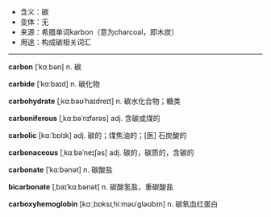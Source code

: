 - <span class="definition">含义：碳</span>
- <span class="definition">变体：无</span>
- <span class="definition">来源：希腊单词karbon（意为charcoal，即木炭）</span>
- <span class="definition">用途：构成碳相关词汇</span>

---

<span class="vocabulary">**carbon**</span> [ˈkɑːbən] n. 碳

<span class="vocabulary">**carbide**</span> [ˈkɑːbaɪd] n. 碳化物

<span class="vocabulary">**carbohydrate**</span> [ˌkɑːbəʊˈhaɪdreɪt] n. 碳水化合物；糖类

<span class="vocabulary">**carboniferous**</span> [ˌkɑːbəˈnɪfərəs] adj. 含碳或煤的

<span class="vocabulary">**carbolic**</span> [kɑːˈbɒlɪk] adj. 碳的；煤焦油的；[医] 石炭酸的

<span class="vocabulary">**carbonaceous**</span> [ˌkɑːbəˈneɪʃəs] adj. 碳的，碳质的，含碳的

<span class="vocabulary">**carbonate**</span> [ˈkɑːbənət] n. 碳酸盐 

<span class="vocabulary">**bicarbonate**</span> [ˌbaɪˈkɑːbənət] n. 碳酸氢盐，重碳酸盐

<span class="vocabulary">**carboxyhemoglobin**</span> [kɑːˌbɒksɪˌhiːməʊˈgləʊbɪn] n. 碳氧血红蛋白

